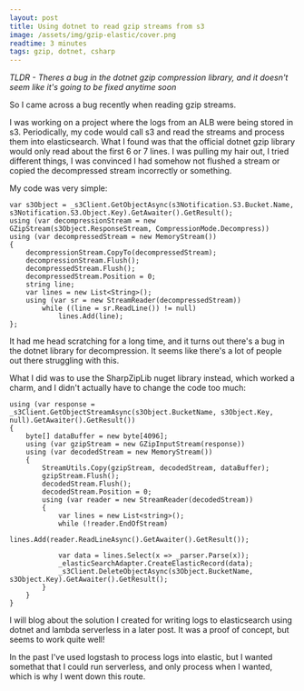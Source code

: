 ```yaml
---
layout: post
title: Using dotnet to read gzip streams from s3
image: /assets/img/gzip-elastic/cover.png
readtime: 3 minutes
tags: gzip, dotnet, csharp
---
```


*TLDR - Theres a bug in the dotnet gzip compression library, and it doesn't seem like it's going to be fixed anytime soon*

So I came across a bug recently when reading gzip streams. 

I was working on a project where the logs from an ALB were being stored in s3. Periodically, my code would
call s3 and read the streams and process them into elasticsearch. What I found was that the official dotnet 
gzip library would only read about the first 6 or 7 lines. I was pulling my hair out, I tried different things,
I was convinced I had somehow not flushed a stream or copied the decompressed stream incorrectly or something.

My code was very simple:


```
var s3Object = _s3Client.GetObjectAsync(s3Notification.S3.Bucket.Name, s3Notification.S3.Object.Key).GetAwaiter().GetResult();
using (var decompressionStream = new GZipStream(s3Object.ResponseStream, CompressionMode.Decompress))
using (var decompressedStream = new MemoryStream())
{   
    decompressionStream.CopyTo(decompressedStream);
    decompressionStream.Flush();
    decompressedStream.Flush();
    decompressedStream.Position = 0;
    string line;
    var lines = new List<String>();
    using (var sr = new StreamReader(decompressedStream))
        while ((line = sr.ReadLine()) != null)
            lines.Add(line);
};
```


It had me head scratching for a long time, and it turns out there's a bug in the dotnet library for decompression.
It seems like there's a lot of people out there struggling with this.

<amp-img src="/assets/img/gzip-elastic/gzip.svg"
  width="300"
  height="300"
  layout="responsive">
</amp-img>

What I did was to use the SharpZipLib nuget library instead, which worked a charm, and I didn't actually have to change the code too much:

```
using (var response = _s3Client.GetObjectStreamAsync(s3Object.BucketName, s3Object.Key, null).GetAwaiter().GetResult())
{
    byte[] dataBuffer = new byte[4096];
    using (var gzipStream = new GZipInputStream(response))
    using (var decodedStream = new MemoryStream())
    {
        StreamUtils.Copy(gzipStream, decodedStream, dataBuffer);
        gzipStream.Flush();
        decodedStream.Flush();
        decodedStream.Position = 0;
        using (var reader = new StreamReader(decodedStream))
        {
            var lines = new List<string>();
            while (!reader.EndOfStream)
                lines.Add(reader.ReadLineAsync().GetAwaiter().GetResult());

            var data = lines.Select(x => _parser.Parse(x));
            _elasticSearchAdapter.CreateElasticRecord(data);
            _s3Client.DeleteObjectAsync(s3Object.BucketName, s3Object.Key).GetAwaiter().GetResult();
        }
    }
}
```

I will blog about the solution I created for writing logs to elasticsearch using dotnet and lambda serverless in a later post.
 It was a proof of concept, but seems to work quite well!
  
In the past I've used logstash to process logs into elastic, but I wanted somethat that I could run
serverless, and only process when I wanted, which is why I went down this route.

<amp-img src="/assets/img/gzip-elastic/elastic.jpg"
  width="500"
  height="327"
  layout="responsive">
</amp-img>
